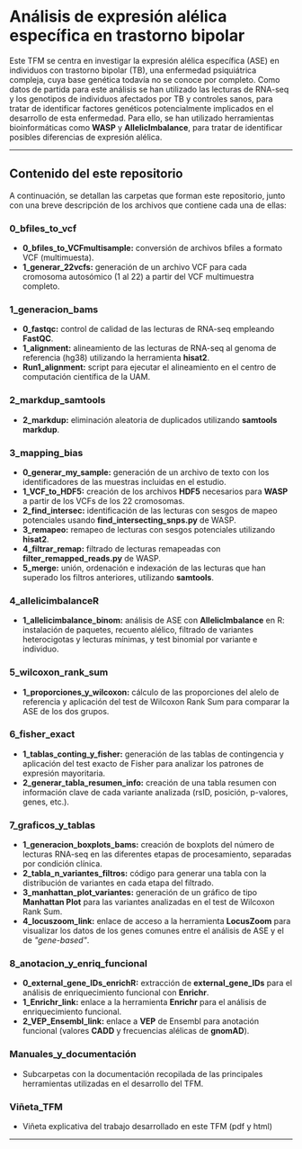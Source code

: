 # Análisis de expresión alélica específica en trastorno bipolar

Este TFM se centra en investigar la expresión alélica específica (ASE) en individuos con trastorno bipolar (TB), una enfermedad psiquiátrica compleja, cuya base genética todavía no se conoce por completo. Como datos de partida para este análisis se han utilizado las lecturas de RNA-seq y los genotipos de individuos afectados por TB y controles sanos, para tratar de identificar factores genéticos potencialmente implicados en el desarrollo de esta enfermedad. Para ello, se han utilizado herramientas bioinformáticas como **WASP** y **AllelicImbalance**, para tratar de identificar posibles diferencias de expresión alélica. 

---

## Contenido del este repositorio

A continuación, se detallan las carpetas que forman este repositorio, junto con una breve descripción de los archivos que contiene cada una de ellas:

### 0_bfiles_to_vcf
- **0_bfiles_to_VCFmultisample:** conversión de archivos bfiles a formato VCF (multimuesta).
- **1_generar_22vcfs:** generación de un archivo VCF para cada cromosoma autosómico (1 al 22) a partir del VCF multimuestra completo.

### 1_generacion_bams
- **0_fastqc:** control de calidad de las lecturas de RNA-seq empleando **FastQC**.
- **1_alignment:** alineamiento de las lecturas de RNA-seq al genoma de referencia (hg38) utilizando la herramienta **hisat2**.
- **Run1_alignment:** script para ejecutar el alineamiento en el centro de computación científica de la UAM.

### 2_markdup_samtools
- **2_markdup:** eliminación aleatoria de duplicados utilizando **samtools markdup**.

### 3_mapping_bias
- **0_generar_my_sample:** generación de un archivo de texto con los identificadores de las muestras incluidas en el estudio.
- **1_VCF_to_HDF5:** creación de los archivos **HDF5** necesarios para **WASP** a partir de los VCFs de los 22 cromosomas.
- **2_find_intersec:** identificación de las lecturas con sesgos de mapeo potenciales usando **find_intersecting_snps.py** de WASP.
- **3_remapeo:** remapeo de lecturas con sesgos potenciales utilizando **hisat2**.
- **4_filtrar_remap:** filtrado de lecturas remapeadas con **filter_remapped_reads.py** de WASP.
- **5_merge:** unión, ordenación e indexación de las lecturas que han superado los filtros anteriores, utilizando **samtools**.

### 4_allelicimbalanceR
- **1_allelicimbalance_binom:** análisis de ASE con **AllelicImbalance** en R: instalación de paquetes, recuento alélico, filtrado de variantes heterocigotas y lecturas mínimas, y test binomial por variante e individuo.

### 5_wilcoxon_rank_sum
- **1_proporciones_y_wilcoxon:** cálculo de las proporciones del alelo de referencia y aplicación del test de Wilcoxon Rank Sum para comparar la ASE de los dos grupos.

### 6_fisher_exact
- **1_tablas_conting_y_fisher:** generación de las tablas de contingencia y aplicación del test exacto de Fisher para analizar los patrones de expresión mayoritaria.
- **2_generar_tabla_resumen_info:** creación de una tabla resumen con información clave de cada variante analizada (rsID, posición, p-valores, genes, etc.).

### 7_graficos_y_tablas
- **1_generacion_boxplots_bams:** creación de boxplots del número de lecturas RNA-seq en las diferentes etapas de procesamiento, separadas por condición clínica.
- **2_tabla_n_variantes_filtros:** código para generar una tabla con la distribución de variantes en cada etapa del filtrado.
- **3_manhattan_plot_variantes:** generación de un gráfico de tipo **Manhattan Plot** para las variantes analizadas en el test de Wilcoxon Rank Sum.
- **4_locuszoom_link:** enlace de acceso a la herramienta **LocusZoom** para visualizar los datos de los genes comunes entre el análisis de ASE y el de *"gene-based"*.

### 8_anotacion_y_enriq_funcional
- **0_external_gene_IDs_enrichR:** extracción de **external_gene_IDs** para el análisis de enriquecimiento funcional con **Enrichr**.
- **1_Enrichr_link:** enlace a la herramienta **Enrichr** para el análisis de enriquecimiento funcional.
- **2_VEP_Ensembl_link:** enlace a **VEP** de Ensembl para anotación funcional (valores **CADD** y frecuencias alélicas de **gnomAD**).

### Manuales_y_documentación
- Subcarpetas con la documentación recopilada de las principales herramientas utilizadas en el desarrollo del TFM.

### Viñeta_TFM
- Viñeta explicativa del trabajo desarrollado en este TFM (pdf y html)
---

